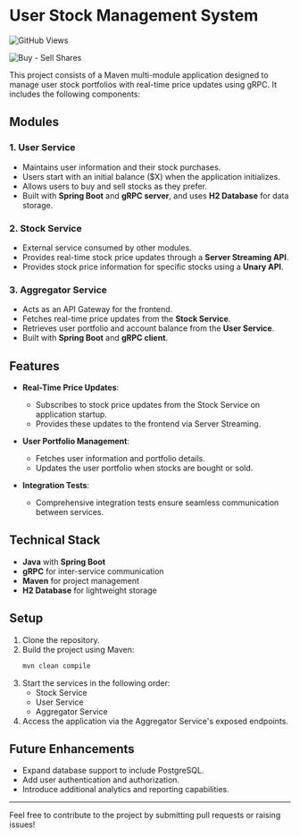 # User Stock Management System

![GitHub Views](https://komarev.com/ghpvc/?username=microservices-grpc-trading-platform&color=blue)

![Buy - Sell Shares](media/trading.gif)

This project consists of a Maven multi-module application designed to manage user stock portfolios with real-time price updates using gRPC. It includes the following components:

## Modules

### 1. **User Service**
- Maintains user information and their stock purchases.
- Users start with an initial balance ($X) when the application initializes.
- Allows users to buy and sell stocks as they prefer.
- Built with **Spring Boot** and **gRPC server**, and uses **H2 Database** for data storage.

### 2. **Stock Service**
- External service consumed by other modules.
- Provides real-time stock price updates through a **Server Streaming API**.
- Provides stock price information for specific stocks using a **Unary API**.

### 3. **Aggregator Service**
- Acts as an API Gateway for the frontend.
- Fetches real-time price updates from the **Stock Service**.
- Retrieves user portfolio and account balance from the **User Service**.
- Built with **Spring Boot** and **gRPC client**.

## Features

- **Real-Time Price Updates**:
  - Subscribes to stock price updates from the Stock Service on application startup.
  - Provides these updates to the frontend via Server Streaming.

- **User Portfolio Management**:
  - Fetches user information and portfolio details.
  - Updates the user portfolio when stocks are bought or sold.

- **Integration Tests**:
  - Comprehensive integration tests ensure seamless communication between services.

## Technical Stack
- **Java** with **Spring Boot**
- **gRPC** for inter-service communication
- **Maven** for project management
- **H2 Database** for lightweight storage

## Setup

1. Clone the repository.
2. Build the project using Maven:
   ```bash
   mvn clean compile
   ```
3. Start the services in the following order:
   - Stock Service
   - User Service
   - Aggregator Service
4. Access the application via the Aggregator Service's exposed endpoints.

## Future Enhancements
- Expand database support to include PostgreSQL.
- Add user authentication and authorization.
- Introduce additional analytics and reporting capabilities.

---
Feel free to contribute to the project by submitting pull requests or raising issues!

